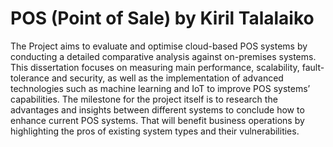 # POS (Point of Sale) by Kiril Talalaiko

The Project aims to evaluate and optimise cloud-based POS systems by conducting a detailed comparative analysis against on-premises systems. This dissertation focuses on measuring main performance, scalability, fault-tolerance and security, as well as the implementation of advanced technologies such as machine learning and IoT to improve POS systems’ capabilities. The milestone for the project itself is to research the advantages and insights between different systems to conclude how to enhance current POS systems. That will benefit business operations by highlighting the pros of existing system types and their vulnerabilities.
